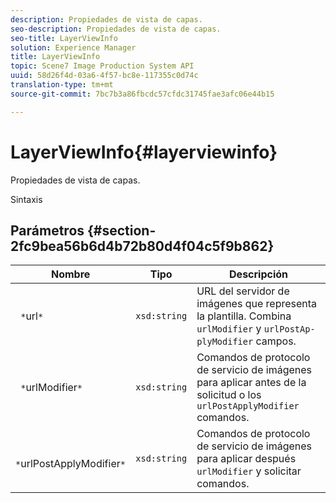 ```yaml
---
description: Propiedades de vista de capas.
seo-description: Propiedades de vista de capas.
seo-title: LayerViewInfo
solution: Experience Manager
title: LayerViewInfo
topic: Scene7 Image Production System API
uuid: 58d26f4d-03a6-4f57-bc8e-117355c0d74c
translation-type: tm+mt
source-git-commit: 7bc7b3a86fbcdc57cfdc31745fae3afc06e44b15

---
```



# LayerViewInfo{#layerviewinfo}

Propiedades de vista de capas.

Sintaxis

## Parámetros {#section-2fc9bea56b6d4b72b80d4f04c5f9b862}

| Nombre | Tipo | Descripción |
|---|---|---|
| ` *`url`*` | `xsd:string` | URL del servidor de imágenes que representa la plantilla. Combina `urlModifier` y `urlPostAp- plyModifier` campos. |
| ` *`urlModifier`*` | `xsd:string` | Comandos de protocolo de servicio de imágenes para aplicar antes de la solicitud o los `urlPostApplyModifier` comandos. |
| ` *`urlPostApplyModifier`*` | `xsd:string` | Comandos de protocolo de servicio de imágenes para aplicar después `urlModifier` y solicitar comandos. |

